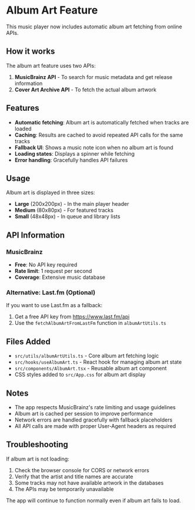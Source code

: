 # Album Art Feature

This music player now includes automatic album art fetching from online APIs.

## How it works

The album art feature uses two APIs:

1. **MusicBrainz API** - To search for music metadata and get release information
2. **Cover Art Archive API** - To fetch the actual album artwork

## Features

- **Automatic fetching**: Album art is automatically fetched when tracks are loaded
- **Caching**: Results are cached to avoid repeated API calls for the same tracks
- **Fallback UI**: Shows a music note icon when no album art is found
- **Loading states**: Displays a spinner while fetching
- **Error handling**: Gracefully handles API failures

## Usage

Album art is displayed in three sizes:
- **Large** (200x200px) - In the main player header
- **Medium** (80x80px) - For featured tracks
- **Small** (48x48px) - In queue and library lists

## API Information

### MusicBrainz
- **Free**: No API key required
- **Rate limit**: 1 request per second
- **Coverage**: Extensive music database

### Alternative: Last.fm (Optional)
If you want to use Last.fm as a fallback:
1. Get a free API key from https://www.last.fm/api
2. Use the `fetchAlbumArtFromLastFm` function in `albumArtUtils.ts`

## Files Added

- `src/utils/albumArtUtils.ts` - Core album art fetching logic
- `src/hooks/useAlbumArt.ts` - React hook for managing album art state
- `src/components/AlbumArt.tsx` - Reusable album art component
- CSS styles added to `src/App.css` for album art display

## Notes

- The app respects MusicBrainz's rate limiting and usage guidelines
- Album art is cached per session to improve performance
- Network errors are handled gracefully with fallback placeholders
- All API calls are made with proper User-Agent headers as required

## Troubleshooting

If album art is not loading:
1. Check the browser console for CORS or network errors
2. Verify that the artist and title names are accurate
3. Some tracks may not have available artwork in the databases
4. The APIs may be temporarily unavailable

The app will continue to function normally even if album art fails to load.
